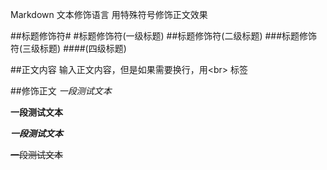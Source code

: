Markdown 文本修饰语言 用特殊符号修饰正文效果<br>

##标题修饰符\#
#标题修饰符(一级标题)
##标题修饰符(二级标题)
###标题修饰符(三级标题)
####(四级标题)

##正文内容
  输入正文内容，但是如果需要换行，用\<br\> 标签

##修饰正文
  *一段测试文本*

  **一段测试文本**

  ***一段测试文本***

  ~~一段测试文本~~
